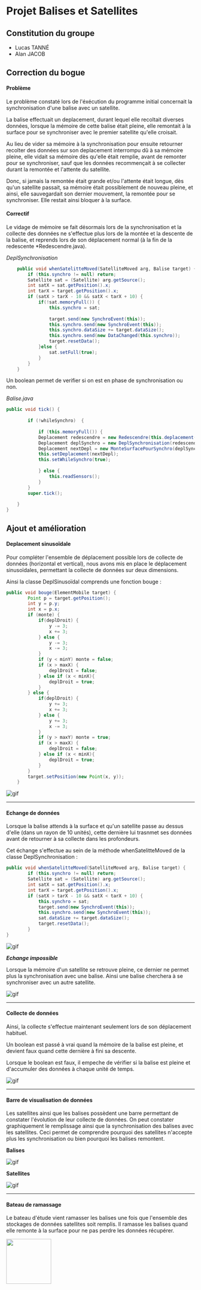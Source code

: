 


# Projet Balises et Satellites

## Constitution du groupe 

 - Lucas TANNÉ
 - Alan JACOB

## Correction du bogue

#### Problème

Le problème constaté lors de l'éxécution du programme initial concernait la synchronisation d'une balise avec un satellite.

La balise effectuait un deplacement, durant lequel elle recoltait diverses données, lorsque la mémoire de cette balise était pleine, elle remontait à la surface pour se synchroniser avec le premier satellite qu'elle croisait. 

Au lieu de vider sa mémoire à la synchronisation pour ensuite retourner recolter des données sur son deplacement interrompu dû à sa mémoire pleine, elle vidait sa mémoire dès qu'elle était remplie, avant de remonter pour se synchroniser, sauf que les données recommençait à se collecter durant la remontée et l'attente du satellite.

Donc, si jamais la remontée était grande et/ou l'attente était longue, dès qu'un satellite passait, sa mémoire était possiblement de nouveau pleine, et ainsi, elle sauvegardait son dernier mouvement, la remontée pour se synchroniser. Elle restait ainsi bloquer à la surface.

#### Correctif

Le vidage de mémoire se fait désormais lors de la synchronisation et la collecte des données ne s'effectue plus lors de la montée et la descente de la balise, et reprends lors de son déplacement normal (à la fin de la redescente *Redescendre.java).

*DeplSynchronisation*
```java
	public void whenSatelitteMoved(SatelliteMoved arg, Balise target) {
		if (this.synchro != null) return;
		Satellite sat = (Satellite) arg.getSource();
		int satX = sat.getPosition().x;
		int tarX = target.getPosition().x;
		if (satX > tarX - 10 && satX < tarX + 10) {
			if(!sat.memoryFull()) {
				this.synchro = sat;
				
				target.send(new SynchroEvent(this));
				this.synchro.send(new SynchroEvent(this));
				this.synchro.dataSize += target.dataSize();
				this.synchro.send(new DataChanged(this.synchro));
				target.resetData();
			}else {
				sat.setFull(true);
			}
		}
	}
```




Un boolean permet de verifier si on est en phase de synchronisation ou non.

*Balise.java*
```java
public void tick() {
		
		if (!whileSynchro)  {
				
			if (this.memoryFull()) {
			Deplacement redescendre = new Redescendre(this.deplacement(), this.profondeur(), this);
			Deplacement deplSynchro = new DeplSynchronisation(redescendre);
			Deplacement nextDepl = new MonteSurfacePourSynchro(deplSynchro);
			this.setDeplacement(nextDepl);
			this.setWhileSynchro(true);
			
			} else {
				this.readSensors();
			}
		}
		super.tick();
		
	}
}
```
## Ajout et amélioration

#### Deplacement sinusoïdale

Pour compléter l'ensemble de déplacement possible lors de collecte de données (horizontal et vertical), nous avons mis en place le déplacement sinusoïdales, permettant la collecte de données sur deux dimensions.

Ainsi la classe DeplSinusoïdal comprends une fonction bouge : 
```java
public void bouge(ElementMobile target) { 
		Point p = target.getPosition(); 
		int y = p.y; 
		int x = p.x; 
		if (monte) { 
			if(deplDroit) { 
				y -= 3; 
				x += 3; 
			} else { 
				y -= 3; 
				x -= 3; 
			}		 
			if (y < minY) monte = false; 
			if (x > maxX) { 
				deplDroit = false; 
			} else if (x < minX){ 
				deplDroit = true; 
			} 
		} else { 
			if(deplDroit) { 
				y += 3; 
				x += 3; 
			} else { 
				y += 3; 
				x -= 3; 
			}		 
			if (y > maxY) monte = true; 
			if (x > maxX) { 
				deplDroit = false; 
			} else if (x < minX){ 
				deplDroit = true; 
			} 
		} 
		target.setPosition(new Point(x, y)); 
	}
 ```
 
 ![gif]()
 
---

#### Echange de données

Lorsque la balise attends à la surface et qu'un satellite passe au dessus d'elle (dans un rayon de 10 unités), cette dernière lui trasnmet ses données avant de retourner à sa collecte dans les profondeurs.

Cet échange s'effectue au sein de la méthode whenSatelitteMoved de la classe DeplSynchronisation :

```java
public void whenSatelitteMoved(SatelliteMoved arg, Balise target) {
		if (this.synchro != null) return;
		Satellite sat = (Satellite) arg.getSource();
		int satX = sat.getPosition().x;
		int tarX = target.getPosition().x;
		if (satX > tarX - 10 && satX < tarX + 10) {
			this.synchro = sat;
			target.send(new SynchroEvent(this));
			this.synchro.send(new SynchroEvent(this));
			sat.dataSize += target.dataSize();
			target.resetData();
		}
}
```
![gif]()

***Echange impossible***

Lorsque la mémoire d'un satellite se retrouve pleine, ce dernier ne permet plus la synchronisation avec une balise. Ainsi une balise cherchera à se synchroniser avec un autre satellite.

![gif]()

---

#### Collecte de données

Ainsi, la collecte s'effectue maintenant seulement lors de son déplacement habituel.

Un boolean est passé à vrai quand la mémoire de la balise est pleine, et devient faux quand cette dernière à fini sa descente.

Lorsque le boolean est faux, il empeche de vérifier si la balise est pleine et d'accumuler des données à chaque unité de temps.

![gif]()

---

#### Barre de visualisation de données

Les satellites ainsi que les balises possèdent une barre permettant de constater l'évolution de leur collecte de données.
On peut constater graphiquement le remplissage ainsi que la synchronisation des balises avec les satellites. Ceci permet de comprendre pourquoi des satellites n'accepte plus les synchronisation ou bien pourquoi les balises remontent.

**Balises**

![gif]()

**Satellites**

![gif]()

---

#### Bateau de ramassage

Le bateau d'étude vient ramasser les balises une fois que l'ensemble des stockages de données satellites soit remplis. Il ramasse les balises quand elle remonte à la surface pour ne pas perdre les données récupérer.



<img src="https://c.tenor.com/dIYElE0kJHQAAAAd/wee-ship.gif" width="120">



